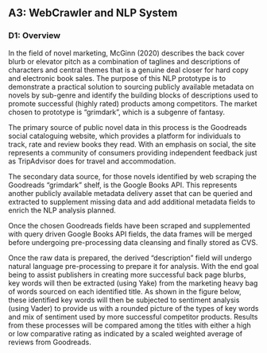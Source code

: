 ## A3: WebCrawler and NLP System 
### D1: Overview

In the field of novel marketing, McGinn (2020) describes the back cover blurb or elevator pitch as a combination of taglines and descriptions of characters and central themes that is a genuine deal closer for hard copy and electronic book sales. The purpose of this NLP prototype is to demonstrate a practical solution to sourcing publicly available metadata on novels by sub-genre and identify the building blocks of descriptions used to promote successful (highly rated) products among competitors. The market chosen to prototype is “grimdark”, which is a subgenre of fantasy.

The primary source of public novel data in this process is the Goodreads social cataloguing website, which provides a platform for individuals to track, rate and review books they read. With an emphasis on social, the site represents a community of consumers providing independent feedback just as TripAdvisor does for travel and accommodation.

The secondary data source, for those novels identified by web scraping the Goodreads “grimdark” shelf, is the Google Books API. This represents another publicly available metadata delivery asset that can be queried and extracted to supplement missing data and add additional metadata fields to enrich the NLP analysis planned.

Once the chosen Goodreads fields have been scraped and supplemented with query driven Google Books API fields, the data frames will be merged before undergoing pre-processing data cleansing and finally stored as CVS.

Once the raw data is prepared, the derived “description” field will undergo natural language pre-processing to prepare it for analysis. With the end goal being to assist publishers in creating more successful back page blurbs, key words will then be extracted (using Yake) from the marketing heavy bag of words sourced on each identified title. As shown in the figure below, these identified key words will then be subjected to sentiment analysis (using Vader) to provide us with a rounded picture of the types of key words and mix of sentiment used by more successful competitor products. Results from these processes will be compared among the titles with either a high or low comparative rating as indicated by a scaled weighted average of reviews from Goodreads.

